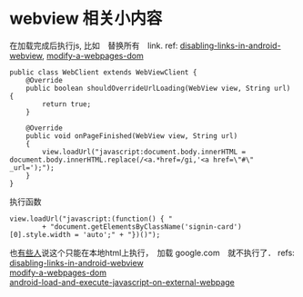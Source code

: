 # webview 相关小内容
在加载完成后执行js, 比如　替换所有　link. ref: [disabling-links-in-android-webview][1], [modify-a-webpages-dom][2]  

	public class WebClient extends WebViewClient {
	    @Override
	    public boolean shouldOverrideUrlLoading(WebView view, String url) {
	        return true;
	    }

	    @Override
	    public void onPageFinished(WebView view, String url) 
	    {       
	        view.loadUrl("javascript:document.body.innerHTML = document.body.innerHTML.replace(/<a.*href=/gi,'<a href=\"#\" _url=');");
	    }
	}

执行函数

	view.loadUrl("javascript:(function() { "
            + "document.getElementsByClassName('signin-card')[0].style.width = 'auto';" + "})()");
            
也[有些人][3]说这个只能在本地html上执行，　加载 google.com　就不执行了．
refs:  
[disabling-links-in-android-webview][1]  
[modify-a-webpages-dom][2]    
[android-load-and-execute-javascript-on-external-webpage][3]  



[1]: http://stackoverflow.com/questions/7416142/disabling-links-in-android-webview
[2]: http://stackoverflow.com/questions/2219074/in-android-webview-am-i-able-to-modify-a-webpages-dom
[3]: http://stackoverflow.com/questions/7309123/android-load-and-execute-javascript-on-external-webpage